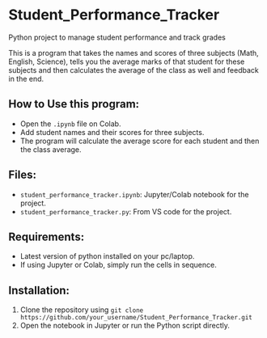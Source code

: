 # Student_Performance_Tracker
Python project to manage student performance and track grades

This is a program that takes the names and scores of three subjects (Math, English, Science), tells you the average marks of that student for these subjects and then calculates the average of the class as well and feedback in the end. 

## How to Use this program:
- Open the `.ipynb` file on Colab.
- Add student names and their scores for three subjects.
- The program will calculate the average score for each student and then the class average.

## Files:
- `student_performance_tracker.ipynb`: Jupyter/Colab notebook for the project.
- `student_performance_tracker.py`: From VS code for the project.

## Requirements:
- Latest version of python installed on your pc/laptop.
- If using Jupyter or Colab, simply run the cells in sequence.

## Installation:
1. Clone the repository using `git clone https://github.com/your_username/Student_Performance_Tracker.git`
2. Open the notebook in Jupyter or run the Python script directly.



